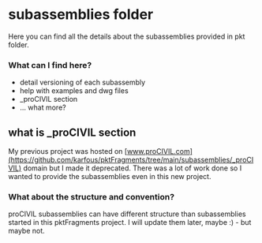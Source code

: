 # subassemblies folder

Here you can find all the details about the subassemblies provided in pkt folder.

### What can I find here?

- detail versioning of each subassembly
- help with examples and dwg files
- \_proCIVIL section
- ... what more?

## what is \_proCIVIL section

My previous project was hosted on [www.proCIVIL.com](https://github.com/karfous/pktFragments/tree/main/subassemblies/_proCIVIL) domain but I made it deprecated. There was a lot of work done so I wanted to provide the subassemblies even in this new project.

### What about the structure and convention?

proCIVIL subassemblies can have different structure than subassemblies started in this pktFragments project. I will update them later, maybe :) - but maybe not.
